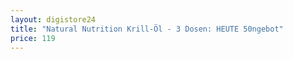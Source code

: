 ```yaml
---
layout: digistore24
title: "Natural Nutrition Krill-Öl - 3 Dosen: HEUTE 50ngebot"
price: 119
---
```

